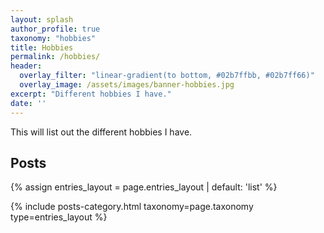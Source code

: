 ```yaml
---
layout: splash
author_profile: true
taxonomy: "hobbies"
title: Hobbies
permalink: /hobbies/
header:
  overlay_filter: "linear-gradient(to bottom, #02b7ffbb, #02b7ff66)"
  overlay_image: /assets/images/banner-hobbies.jpg
excerpt: "Different hobbies I have."
date: ''
---
```


This will list out the different hobbies I have.

## Posts

{% assign entries_layout = page.entries_layout | default: 'list' %}
<div class="entries-{{ entries_layout }}">
  {% include posts-category.html taxonomy=page.taxonomy type=entries_layout %}
</div>